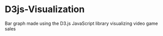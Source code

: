 # D3js-Visualization
Bar graph made using the D3.js JavaScript library visualizing video game sales
